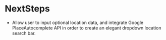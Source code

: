 # NextSteps

- Allow user to input optional location data, and integrate Google PlaceAutocomplete API in order to create an elegant dropdown location search bar. 
